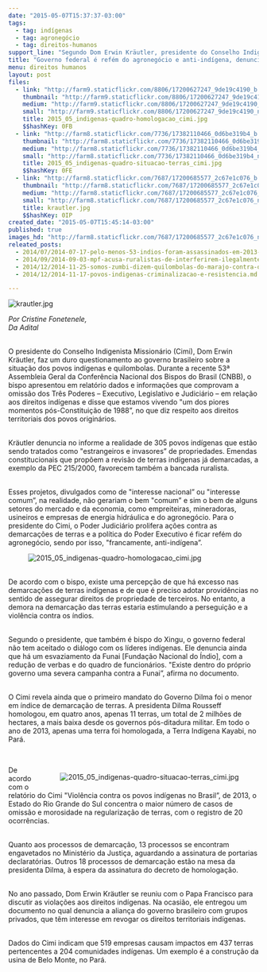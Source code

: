 ```yaml
---
date: "2015-05-07T15:37:37-03:00"
tags:
  - tag: indígenas
  - tag: agronegócio
  - tag: direitos-humanos
support_line: "Segundo Dom Erwin Kräutler, presidente do Conselho Indigenista Missionário (Cimi), os povos indígenas são tratados como estrangeiros e invasores no Brasil."
title: "Governo federal é refém do agronegócio e anti-indígena, denuncia bispo do Xingu"
menu: direitos humanos
layout: post
files:
  - link: "http://farm9.staticflickr.com/8806/17200627247_9de19c4190_b.jpg"
    thumbnail: "http://farm9.staticflickr.com/8806/17200627247_9de19c4190_t.jpg"
    medium: "http://farm9.staticflickr.com/8806/17200627247_9de19c4190_z.jpg"
    small: "http://farm9.staticflickr.com/8806/17200627247_9de19c4190_n.jpg"
    title: 2015_05_indigenas-quadro-homologacao_cimi.jpg
    $$hashKey: 0FB
  - link: "http://farm8.staticflickr.com/7736/17382110466_0d6be319b4_b.jpg"
    thumbnail: "http://farm8.staticflickr.com/7736/17382110466_0d6be319b4_t.jpg"
    medium: "http://farm8.staticflickr.com/7736/17382110466_0d6be319b4_z.jpg"
    small: "http://farm8.staticflickr.com/7736/17382110466_0d6be319b4_n.jpg"
    title: 2015_05_indigenas-quadro-situacao-terras_cimi.jpg
    $$hashKey: 0FE
  - link: "http://farm8.staticflickr.com/7687/17200685577_2c67e1c076_b.jpg"
    thumbnail: "http://farm8.staticflickr.com/7687/17200685577_2c67e1c076_t.jpg"
    medium: "http://farm8.staticflickr.com/7687/17200685577_2c67e1c076_z.jpg"
    small: "http://farm8.staticflickr.com/7687/17200685577_2c67e1c076_n.jpg"
    title: krautler.jpg
    $$hashKey: 0IP
created_date: "2015-05-07T15:45:14-03:00"
published: true
images_hd: "http://farm8.staticflickr.com/7687/17200685577_2c67e1c076_n.jpg"
releated_posts:
  - 2014/07/2014-07-17-pelo-menos-53-indios-foram-assassinados-em-2013-diz-cimi.md
  - 2014/09/2014-09-03-mpf-acusa-ruralistas-de-interferirem-ilegalmente-na-pec-das-terras-indigenas.md
  - 2014/12/2014-11-25-somos-zumbi-dizem-quilombolas-do-marajo-contra-o-agronegocio.md
  - 2014/12/2014-11-17-povos-indigenas-criminalizacao-e-resistencia.md

---
```

<p><img alt="krautler.jpg" src="http://farm8.staticflickr.com/7687/17200685577_2c67e1c076_b.jpg" /></p>

<p><em>Por Cristine Fonetenele,<br />
Da Adital</em></p>

<p><br />
O presidente do Conselho Indigenista Mission&aacute;rio (Cimi), Dom Erwin Kr&auml;utler, faz um duro questionamento ao governo brasileiro sobre a situa&ccedil;&atilde;o dos povos ind&iacute;genas e quilombolas. Durante a recente 53&ordf; Assembleia Geral da Confer&ecirc;ncia Nacional dos Bispos do Brasil (CNBB), o bispo apresentou em relat&oacute;rio dados e informa&ccedil;&otilde;es que comprovam a omiss&atilde;o dos Tr&ecirc;s Poderes &ndash; Executivo, Legislativo e Judici&aacute;rio &ndash; em rela&ccedil;&atilde;o aos direitos ind&iacute;genas e disse que estamos vivendo &quot;um dos piores momentos p&oacute;s-Constitui&ccedil;&atilde;o de 1988&rdquo;, no que diz respeito aos direitos territoriais dos povos origin&aacute;rios.</p>

<p><br />
Kr&auml;utler denuncia no informe a realidade de 305 povos ind&iacute;genas que est&atilde;o sendo tratados como &quot;estrangeiros e invasores&rdquo; de propriedades. Emendas constitucionais que prop&otilde;em a revis&atilde;o de terras ind&iacute;genas j&aacute; demarcadas, a exemplo da PEC 215/2000, favorecem tamb&eacute;m a bancada ruralista.</p>

<p><br />
Esses projetos, divulgados como de &quot;interesse nacional&rdquo; ou &quot;interesse comum&rdquo;, na realidade, n&atilde;o gerariam o bem &quot;comum&rdquo; e sim o bem de alguns setores do mercado e da economia, como empreiteiras, mineradoras, usineiros e empresas de energia hidr&aacute;ulica e do agroneg&oacute;cio. Para o presidente do Cimi, o Poder Judici&aacute;rio prolifera a&ccedil;&otilde;es contra as demarca&ccedil;&otilde;es de terras e a pol&iacute;tica do Poder Executivo &eacute; ficar ref&eacute;m do agroneg&oacute;cio, sendo por isso, &quot;francamente, anti-ind&iacute;gena&rdquo;.</p>

<figure class="image"><img alt="2015_05_indigenas-quadro-homologacao_cimi.jpg" src="http://farm9.staticflickr.com/8806/17200627247_9de19c4190_b.jpg" />
<figcaption></figcaption>
</figure>

<p><br />
De acordo com o bispo, existe uma percep&ccedil;&atilde;o de que h&aacute; excesso nas demarca&ccedil;&otilde;es de terras ind&iacute;genas e de que &eacute; preciso adotar provid&ecirc;ncias no sentido de assegurar direitos de propriedade de terceiros. No entanto, a demora na demarca&ccedil;&atilde;o das terras estaria estimulando a persegui&ccedil;&atilde;o e a viol&ecirc;ncia contra os &iacute;ndios.</p>

<p><br />
Segundo o presidente, que tamb&eacute;m &eacute; bispo do Xingu, o governo federal n&atilde;o tem aceitado o di&aacute;logo com os l&iacute;deres ind&iacute;genas. Ele denuncia ainda que h&aacute; um esvaziamento da Funai [Funda&ccedil;&atilde;o Nacional do &Iacute;ndio], com a redu&ccedil;&atilde;o de verbas e do quadro de funcion&aacute;rios. &quot;Existe dentro do pr&oacute;prio governo uma severa campanha contra a Funai&rdquo;, afirma no documento.</p>

<p><br />
O Cimi revela ainda que o primeiro mandato do Governo Dilma foi o menor em &iacute;ndice de demarca&ccedil;&atilde;o de terras. A presidenta Dilma Rousseff homologou, em quatro anos, apenas 11 terras, um total de 2 milh&otilde;es de hectares, a mais baixa desde os governos p&oacute;s-ditadura militar. Em todo o ano de 2013, apenas uma terra foi homologada, a Terra Ind&iacute;gena Kayabi, no Par&aacute;.</p>

<p>&nbsp;</p>

<figure class="image" style="float:right"><img alt="2015_05_indigenas-quadro-situacao-terras_cimi.jpg" src="http://farm8.staticflickr.com/7736/17382110466_0d6be319b4_b.jpg" />
<figcaption></figcaption>
</figure>

<p>De acordo com o relat&oacute;rio do Cimi &quot;Viol&ecirc;ncia contra os povos ind&iacute;genas no Brasil&rdquo;, de 2013, o Estado do Rio Grande do Sul concentra o maior n&uacute;mero de casos de omiss&atilde;o e morosidade na regulariza&ccedil;&atilde;o de terras, com o registro de 20 ocorr&ecirc;ncias.</p>

<p><br />
Quanto aos processos de demarca&ccedil;&atilde;o, 13 processos se encontram engavetados no Minist&eacute;rio da Justi&ccedil;a, aguardando a assinatura de portarias declarat&oacute;rias. Outros 18 processos de demarca&ccedil;&atilde;o est&atilde;o na mesa da presidenta Dilma, &agrave; espera da assinatura do decreto de homologa&ccedil;&atilde;o.</p>

<p><br />
No ano passado, Dom Erwin Kr&auml;utler se reuniu com o Papa Francisco para discutir as viola&ccedil;&otilde;es aos direitos ind&iacute;genas. Na ocasi&atilde;o, ele entregou um documento no qual denuncia a alian&ccedil;a do governo brasileiro com grupos privados, que t&ecirc;m interesse em revogar os direitos territoriais ind&iacute;genas.</p>

<p><br />
Dados do Cimi indicam que 519 empresas causam impactos em 437 terras pertencentes a 204 comunidades ind&iacute;genas. Um exemplo &eacute; a constru&ccedil;&atilde;o da usina de Belo Monte, no Par&aacute;.</p>
